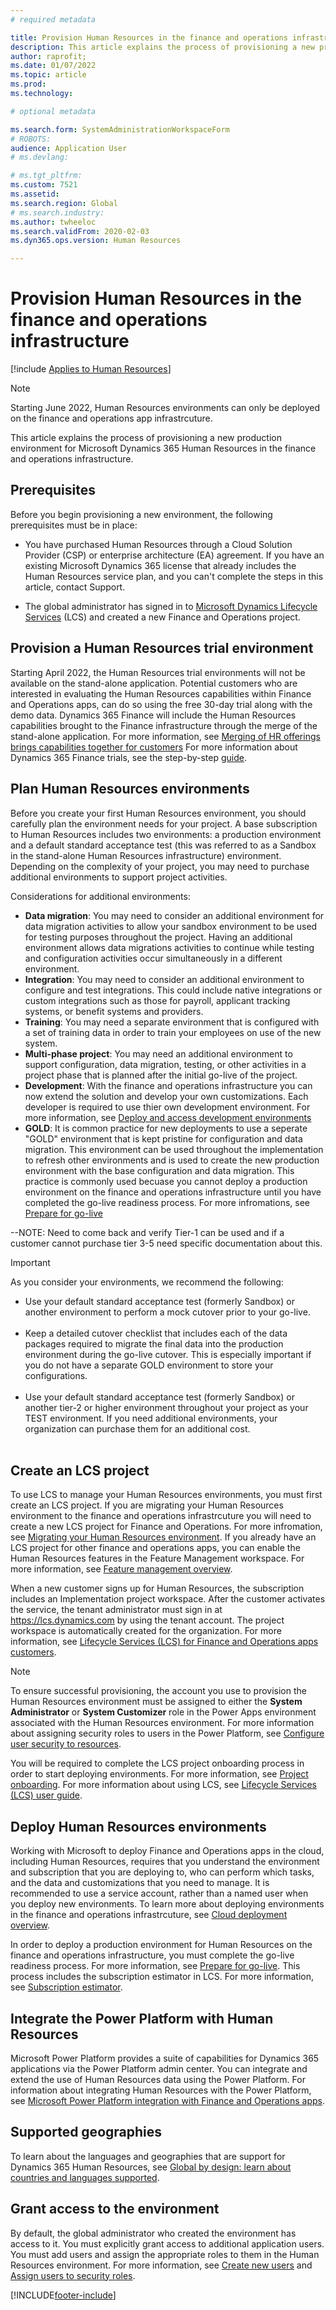 ```yaml
---
# required metadata

title: Provision Human Resources in the finance and operations infrastrcuture
description: This article explains the process of provisioning a new production environment for Microsoft Dynamics 365 Human Resources in the finance and operations infrastructure.
author: raprofit; 
ms.date: 01/07/2022
ms.topic: article
ms.prod: 
ms.technology: 

# optional metadata

ms.search.form: SystemAdministrationWorkspaceForm
# ROBOTS: 
audience: Application User
# ms.devlang: 

# ms.tgt_pltfrm: 
ms.custom: 7521
ms.assetid: 
ms.search.region: Global
# ms.search.industry: 
ms.author: twheeloc
ms.search.validFrom: 2020-02-03
ms.dyn365.ops.version: Human Resources

---
```


# Provision Human Resources in the finance and operations infrastructure

[!include [Applies to Human Resources](../includes/applies-to-hr.md)]

>[!NOTE]
> Starting June 2022, Human Resources environments can only be deployed on the finance and operations app infrastrcuture. 

This article explains the process of provisioning a new production environment for Microsoft Dynamics 365 Human Resources in the finance and operations infrastructure.

## Prerequisites

Before you begin provisioning a new environment, the following prerequisites must be in place:

- You have purchased Human Resources through a Cloud Solution Provider (CSP) or enterprise architecture (EA) agreement. If you have an existing Microsoft Dynamics 365 license that already includes the Human Resources service plan, and you can't complete the steps in this article, contact Support.

- The global administrator has signed in to [Microsoft Dynamics Lifecycle Services](https://lcs.dynamics.com) (LCS) and created a new Finance and Operations project. 

## Provision a Human Resources trial environment

Starting April 2022, the Human Resources trial environments will not be available on the stand-alone application. Potential customers who are interested in evaluating the Human Resources capabilities within Finance and Operations apps, can do so using the free 30-day trial along with the demo data. Dynamics 365 Finance will include the Human Resources capabilities brought to the Finance infrastructure through the merge of the stand-alone application. For more information, see [Merging of HR offerings brings capabilities together for customers](https://cloudblogs.microsoft.com/dynamics365/it/2021/09/15/merging-of-hr-offerings-brings-capabilities-together-for-customers) For more information about Dynamics 365 Finance trials, see the step-by-step [guide](../fin-ops-core/fin-ops/get-started/before-you-buy.md). 

## Plan Human Resources environments

Before you create your first Human Resources environment, you should carefully plan the environment needs for your project. A base subscription to Human Resources includes two environments: a production environment and a default standard acceptance test (this was referred to as a Sandbox in the stand-alone Human Resources infrastructure) environment. Depending on the complexity of your project, you may need to purchase additional environments to support project activities. 

Considerations for additional environments:

- **Data migration**: You may need to consider an additional environment for data migration activities to allow your sandbox environment to be used for testing purposes throughout the project. Having an additional environment allows data migrations activities to continue while testing and configuration activities occur simultaneously in a different environment.
- **Integration**: You may need to consider an additional environment to configure and test integrations. This could include native integrations or custom integrations such as those for payroll, applicant tracking systems, or benefit systems and providers.
- **Training**: You may need a separate environment that is configured with a set of training data in order to train your employees on use of the new system. 
- **Multi-phase project**: You may need an additional environment to support configuration, data migration, testing, or other activities in a project phase that is planned after the initial go-live of the project.
- **Development**: With the finance and operations infrastructure you can now extend the solution and develop your own customizations. Each developer is required to use thier own development environment. For more information, see [Deploy and access development environments](/fin-ops-core/dev-itpro/dev-tools/access-instances)
- **GOLD**: It is common practice for new deployments to use a seperate "GOLD" environment that is kept pristine for configuration and data migration. This environment can be used throughout the implementation to refresh other environments and is used to create the new production environment with the base configuration and data migration. This practice is commonly used becuase you cannot deploy a production environment on the finance and operations infrastructure until you have completed the go-live readiness process. For more infromations, see [Prepare for go-live](/fin-ops-core/fin-ops/imp-lifecycle/prepare-go-live) 

--NOTE: Need to come back and verify Tier-1 can be used and if a customer cannot purchase tier 3-5 need specific documentation about this. 

 > [!IMPORTANT]
 > As you consider your environments, we recommend the following:
 > - Use your default standard acceptance test (formerly Sandbox) or another environment to perform a mock cutover prior to your go-live. </br></br>
 > - Keep a detailed cutover checklist that includes each of the data packages required to migrate the final data into the production environment during the go-live cutover. This is especially important if you do not have a separate GOLD environment to store your configurations.</br></br>
 > - Use your default standard acceptance test (formerly Sandbox) or another tier-2 or higher environment throughout your project as your TEST environment. If you need additional environments, your organization can purchase them for an additional cost.</br></br>

## Create an LCS project

To use LCS to manage your Human Resources environments, you must first create an LCS project. If you are migrating your Human Resources environment to the finance and operations infrastrcuture you will need to create a new LCS project for Finance and Operations. For more infromation, see [Migrating your Human Resources environment](hr-admin-migrate-overview). If you already have an LCS project for other finance and operations apps, you can enable the Human Resources features in the Feature Management workspace. For more information, see [Feature management overview](/fin-ops-core/fin-ops/get-started/feature-management/feature-management-overview).

When a new customer signs up for Human Resources, the subscription includes an Implementation project workspace. After the customer activates the service, the tenant administrator must sign in at https://lcs.dynamics.com by using the tenant account. The project workspace is automatically created for the organization. For more information, see [Lifecycle Services (LCS) for Finance and Operations apps customers](/fin-ops-core/dev-itpro/lifecycle-services/lcs-works-lcs).

> [!NOTE]
> To ensure successful provisioning, the account you use to provision the Human Resources environment must be assigned to either the **System Administrator** or **System Customizer** role in the Power Apps environment associated with the Human Resources environment. For more information about assigning security roles to users in the Power Platform, see [Configure user security to resources](/power-platform/admin/database-security).

You will be required to complete the LCS project onboarding process in order to start deploying environments. For more information, see [Project onboarding](/fin-ops-core/dev-itpro/lifecycle-services/project-onboarding). For more information about using LCS, see [Lifecycle Services (LCS) user guide](/fin-ops-core/dev-itpro/lifecycle-services/lcs-user-guide).

## Deploy Human Resources environments
Working with Microsoft to deploy Finance and Operations apps in the cloud, including Human Resources, requires that you understand the environment and subscription that you are deploying to, who can perform which tasks, and the data and customizations that you need to manage. It is recommended to use a service account, rather than a named user when you deploy new environments. To learn more about deploying environments in the finance and operations infrastrcuture, see [Cloud deployment overview](/fin-ops-core/dev-itpro/deployment/cloud-deployment-overview).

In order to deploy a production environment for Human Resources on the finance and operations infrastructure, you must complete the go-live readiness process. For more information, see [Prepare for go-live](/fin-ops-core/fin-ops/imp-lifecycle/prepare-go-live). This process includes the subscription estimator in LCS. For more information, see [Subscription estimator](/fin-ops-core/dev-itpro/lifecycle-services/subscription-estimator).

## Integrate the Power Platform with Human Resources
Microsoft Power Platform provides a suite of capabilities for Dynamics 365 applications via the Power Platform admin center. You can integrate and extend the use of Human Resources data using the Power Platform. For information about integrating Human Resources with the Power Platform, see [Microsoft Power Platform integration with Finance and Operations apps](/fin-ops-core/dev-itpro/power-platform/overview).  

## Supported geographies
To learn about the languages and geographies that are support for Dynamics 365 Human Resources, see [Global by design: learn about countries and languages supported](https://dynamics.microsoft.com/en-us/availability-reports/).

## Grant access to the environment
By default, the global administrator who created the environment has access to it. You must explicitly grant access to additional application users. You must add users and assign the appropriate roles to them in the Human Resources environment. For more information, see [Create new users](/dynamics365/unified-operations/dev-itpro/sysadmin/tasks/create-new-users) and [Assign users to security roles](/dynamics365/unified-operations/dev-itpro/sysadmin/tasks/assign-users-security-roles). 


[!INCLUDE[footer-include](../includes/footer-banner.md)]
